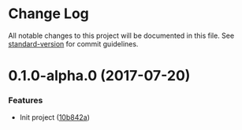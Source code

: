 # Change Log

All notable changes to this project will be documented in this file. See [standard-version](https://github.com/conventional-changelog/standard-version) for commit guidelines.

<a name="0.1.0-alpha.0"></a>
# 0.1.0-alpha.0 (2017-07-20)


### Features

* Init project ([10b842a](https://github.com/nicolasdao/gimpy/commit/10b842a))
